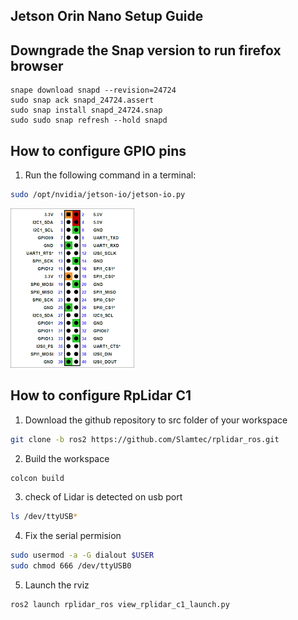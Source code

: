 ## Jetson Orin Nano Setup Guide

## Downgrade the Snap version to run firefox browser

```bashe
snape download snapd --revision=24724
sudo snap ack snapd_24724.assert
sudo snap install snapd_24724.snap
sudo sudo snap refresh --hold snapd
```

## How to configure GPIO pins
1. Run the following command in a terminal:

```bash
sudo /opt/nvidia/jetson-io/jetson-io.py
```

![System Diagram](images/gpio.png)

## How to configure RpLidar C1

1. Download the github repository to src folder of your workspace

```bash
git clone -b ros2 https://github.com/Slamtec/rplidar_ros.git

```

2. Build the workspace

```bash
colcon build
```
3. check of Lidar is detected on usb port 

```bash
ls /dev/ttyUSB*
```

4. Fix the serial permision

```bash
sudo usermod -a -G dialout $USER
sudo chmod 666 /dev/ttyUSB0
```
5. Launch the rviz

```bash
ros2 launch rplidar_ros view_rplidar_c1_launch.py
```
